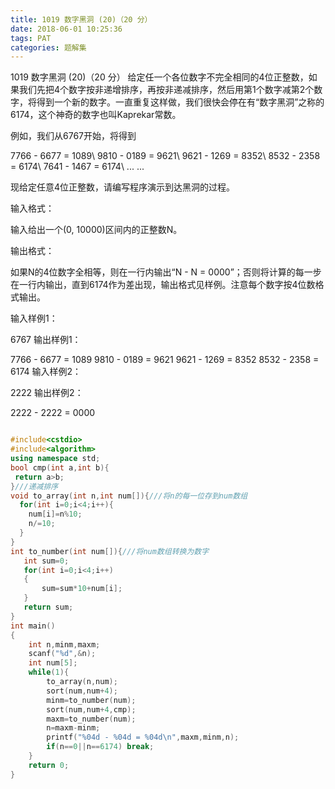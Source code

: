 ```yaml
---
title: 1019 数字黑洞 (20)（20 分）
date: 2018-06-01 10:25:36
tags: PAT
categories: 题解集
---
```


1019 数字黑洞 (20)（20 分）
给定任一个各位数字不完全相同的4位正整数，如果我们先把4个数字按非递增排序，再按非递减排序，然后用第1个数字减第2个数字，将得到一个新的数字。一直重复这样做，我们很快会停在有“数字黑洞”之称的6174，这个神奇的数字也叫Kaprekar常数。

例如，我们从6767开始，将得到

7766 - 6677 = 1089\ 9810 - 0189 = 9621\ 9621 - 1269 = 8352\ 8532 - 2358 = 6174\ 7641 - 1467 = 6174\ ... ...

现给定任意4位正整数，请编写程序演示到达黑洞的过程。

输入格式：

输入给出一个(0, 10000)区间内的正整数N。

输出格式：

如果N的4位数字全相等，则在一行内输出“N - N = 0000”；否则将计算的每一步在一行内输出，直到6174作为差出现，输出格式见样例。注意每个数字按4位数格式输出。

输入样例1：

6767
输出样例1：

7766 - 6677 = 1089
9810 - 0189 = 9621
9621 - 1269 = 8352
8532 - 2358 = 6174
输入样例2：

2222
输出样例2：

2222 - 2222 = 0000

```cpp

#include<cstdio>
#include<algorithm>
using namespace std;
bool cmp(int a,int b){
 return a>b;
}///递减排序
void to_array(int n,int num[]){///将n的每一位存到num数组
  for(int i=0;i<4;i++){
    num[i]=n%10;
    n/=10;
  }
}
int to_number(int num[]){///将num数组转换为数字
   int sum=0;
   for(int i=0;i<4;i++)
   {
       sum=sum*10+num[i];
   }
   return sum;
}
int main()
{
    int n,minm,maxm;
    scanf("%d",&n);
    int num[5];
    while(1){
        to_array(n,num);
        sort(num,num+4);
        minm=to_number(num);
        sort(num,num+4,cmp);
        maxm=to_number(num);
        n=maxm-minm;
        printf("%04d - %04d = %04d\n",maxm,minm,n);
        if(n==0||n==6174) break;
    }
    return 0;
}

```